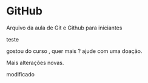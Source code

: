 # GitHub
Arquivo da aula de Git e Github para iniciantes

teste

gostou do curso , quer mais ? ajude com uma doação.

Mais alterações novas.

modificado
